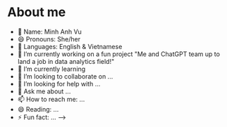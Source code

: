 # About me
- 👤 Name: Minh Anh Vu
- 😄 Pronouns: She/her
- 📣 Languages: English & Vietnamese 
- 🔭 I’m currently working on a fun project "Me and ChatGPT team up to land a job in data analytics field!"
- 🌱 I’m currently learning 
- 👯 I’m looking to collaborate on ...
- 🤔 I’m looking for help with ...
- 💬 Ask me about ...
- 📫 How to reach me: ...
- 😄 Reading: ...
- ⚡ Fun fact: ...
-->
